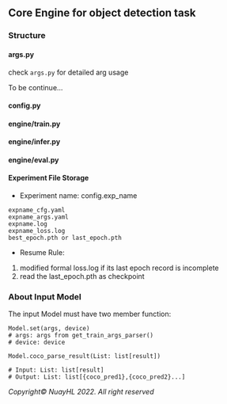 ## Core Engine for object detection task

### Structure
#### args.py
check `args.py` for detailed arg usage

To be continue...

#### config.py
#### engine/train.py
#### engine/infer.py
#### engine/eval.py


#### Experiment File Storage

- Experiment name: config.exp_name
```
expname_cfg.yaml
expname_args.yaml
expname.log
expname_loss.log
best_epoch.pth or last_epoch.pth
```

- Resume Rule:
 1. modified formal loss.log if its last epoch record is incomplete
 2. read the last_epoch.pth as checkpoint
### About Input Model
The input Model must have two member function:
```
Model.set(args, device)
# args: args from get_train_args_parser()
# device: device
```
```
Model.coco_parse_result(List: list[result])

# Input: List: list[result]
# Output: List: list[{coco_pred1},{coco_pred2}...]
```
*Copyright© NuayHL 2022. All right reserved*
